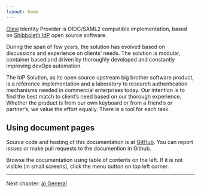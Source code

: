 ```yaml
---
layout: home
---
```

[Olevi](https://www.olevi.fi/) Identity Provider is OIDC/SAML2 compatible implementation, based on [Shibboleth IdP](https://shibboleth.atlassian.net/wiki/spaces/IDP4/overview) open source software.

During the span of few years, the solution has evolved based on discussions and experience on clients’ needs. The solution is modular, container based and driven by thoroughly developed and constantly improving devOps automation.

The IdP Solution, as its open source upstream big brother software product, is a reference implementation and a laboratory to research authentication mechanisms needed in commercial enterprises today. Our intention is to find the best match to client’s need based on our thorough experience. Whether the product is from our own keyboard or from a friend’s or partner’s, we value the effort equally. There is a tool for each task.

## Using document pages

Source code and hosting of this documentation is at [GitHub](https://github.com/olevi-id/ip-idp-documentation). You can report issues or make pull requests to the documention in Github.

Browse the documentation using table of contents on the left. If it is not visible (in small screens), click the menu button on top left corner.

---

Next chapter: [a) General](./pages/a-general/0-general/)